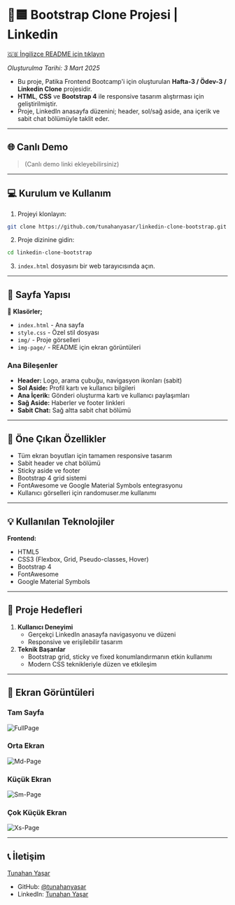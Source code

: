 # :link::blue_square: Bootstrap Clone Projesi | Linkedin

[🇬🇧 İngilizce README için tıklayın](./README.md)

*Oluşturulma Tarihi: 3 Mart 2025*

* Bu proje, Patika Frontend Bootcamp'i için oluşturulan **Hafta-3 / Ödev-3 / Linkedin Clone** projesidir.
* **HTML**, **CSS** ve **Bootstrap 4** ile responsive tasarım alıştırması için geliştirilmiştir.
* Proje, LinkedIn anasayfa düzenini; header, sol/sağ aside, ana içerik ve sabit chat bölümüyle taklit eder.

---

## 🌐 Canlı Demo

> (Canlı demo linki ekleyebilirsiniz)

---

## :computer: Kurulum ve Kullanım

1. Projeyi klonlayın:
```bash
git clone https://github.com/tunahanyasar/linkedin-clone-bootstrap.git
```
2. Proje dizinine gidin:
```bash
cd linkedin-clone-bootstrap
```
3. `index.html` dosyasını bir web tarayıcısında açın.

---

## 📜 Sayfa Yapısı

:open_file_folder: **Klasörler;**
* `index.html` - Ana sayfa
* `style.css` - Özel stil dosyası
* `img/` - Proje görselleri
* `img-page/` - README için ekran görüntüleri

### Ana Bileşenler
- **Header:** Logo, arama çubuğu, navigasyon ikonları (sabit)
- **Sol Aside:** Profil kartı ve kullanıcı bilgileri
- **Ana İçerik:** Gönderi oluşturma kartı ve kullanıcı paylaşımları
- **Sağ Aside:** Haberler ve footer linkleri
- **Sabit Chat:** Sağ altta sabit chat bölümü

---

## :star2: Öne Çıkan Özellikler

- Tüm ekran boyutları için tamamen responsive tasarım
- Sabit header ve chat bölümü
- Sticky aside ve footer
- Bootstrap 4 grid sistemi
- FontAwesome ve Google Material Symbols entegrasyonu
- Kullanıcı görselleri için randomuser.me kullanımı

---

## 💡 Kullanılan Teknolojiler

**Frontend:**
* HTML5
* CSS3 (Flexbox, Grid, Pseudo-classes, Hover)
* Bootstrap 4
* FontAwesome
* Google Material Symbols

---

## 🎯 Proje Hedefleri

1. **Kullanıcı Deneyimi**
   - Gerçekçi LinkedIn anasayfa navigasyonu ve düzeni
   - Responsive ve erişilebilir tasarım
2. **Teknik Başarılar**
   - Bootstrap grid, sticky ve fixed konumlandırmanın etkin kullanımı
   - Modern CSS teknikleriyle düzen ve etkileşim

---

## 📸 Ekran Görüntüleri

### Tam Sayfa
![FullPage](./img-page/full-page.png)

### Orta Ekran
![Md-Page](./img-page/md-page.png)

### Küçük Ekran
![Sm-Page](./img-page/sm-page.png)

### Çok Küçük Ekran
![Xs-Page](./img-page/xs-page.png)

---

## 📞 İletişim

[Tunahan Yaşar](https://github.com/tunahanyasar)

* GitHub: [@tunahanyasar](https://github.com/tunahanyasar)
* LinkedIn: [Tunahan Yaşar](https://www.linkedin.com/in/tunahan-yasar/) 